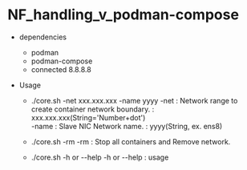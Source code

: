 # NF_handling_v_podman-compose

- dependencies
  - podman
  - podman-compose
  - connected 8.8.8.8

- Usage
  - ./core.sh -net xxx.xxx.xxx -name yyyy 
    -net        : Network range to create container network boundary.
                : xxx.xxx.xxx(String='Number+dot')   
    -name       : Slave NIC Network name.
                : yyyy(String, ex. ens8) 

  - ./core.sh -rm
    -rm         : Stop all containers and Remove network.

  - ./core.sh -h or --help
    -h or --help  : usage
